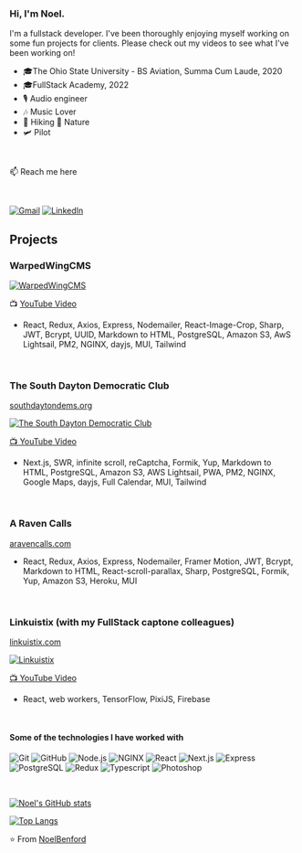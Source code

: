 

### Hi, I'm Noel.

I'm a fullstack developer. I've been thoroughly enjoying myself working on some fun projects for clients. Please check out my videos to see what I've been working on!

- 🎓The Ohio State University - BS Aviation, Summa Cum Laude, 2020
- 🎓FullStack Academy, 2022
-  :studio_microphone: Audio engineer
-  :notes: Music Lover
-  :hiking_boot: Hiking :bear: Nature
-  :small_airplane: Pilot

<br/>

:mailbox: Reach me here

<br/>

[![Gmail](https://img.shields.io/badge/-GMAIL-D14836?style=for-the-badge&logo=gmail&logoColor=white)](mailto:noel.benford@gmail.com)
[![LinkedIn](https://img.shields.io/badge/-LINKEDIN-0077B5?style=for-the-badge&logo=linkedin&logoColor=white)](https://www.linkedin.com/in/noelbenford/)

## Projects

### WarpedWingCMS

[![WarpedWingCMS](https://img.youtube.com/vi/QfwaFpXtrMw/0.jpg)](https://www.youtube.com/watch?v=QfwaFpXtrMw)
<br/>

:tv: [YouTube Video](https://www.youtube.com/watch?v=QfwaFpXtrMw)

- React, Redux, Axios, Express, Nodemailer, React-Image-Crop, Sharp, JWT, Bcrypt, UUID, Markdown to HTML, PostgreSQL, Amazon S3, AwS Lightsail, PM2, NGINX, dayjs, MUI, Tailwind
<br/>

### The South Dayton Democratic Club
[southdaytondems.org](https://southdaytondems.org)
<br/>

[![The South Dayton Democratic Club](https://img.youtube.com/vi/7484H1VmOJE/0.jpg)](https://www.youtube.com/watch?v=7484H1VmOJE)
<br/>

[:tv: YouTube Video](https://www.youtube.com/watch?v=7484H1VmOJE)

- Next.js, SWR, infinite scroll, reCaptcha, Formik, Yup, Markdown to HTML, PostgreSQL, Amazon S3, AWS Lightsail, PWA, PM2, NGINX, Google Maps, dayjs, Full Calendar, MUI, Tailwind
<br/>

### A Raven Calls
[aravencalls.com](https://aravencalls.com)
<br/>

- React, Redux, Axios, Express, Nodemailer, Framer Motion, JWT, Bcrypt, Markdown to HTML, React-scroll-parallax, Sharp, PostgreSQL, Formik, Yup, Amazon S3, Heroku, MUI
<br/>


### Linkuistix (with my FullStack captone colleagues)
[linkuistix.com](https://linkuistix.com/)
<br/>

[![Linkuistix](https://img.youtube.com/vi/GvZ8XhF3Jz4/0.jpg)](https://www.youtube.com/watch?v=GvZ8XhF3Jz4)
<br/>

[:tv: YouTube Video](https://www.youtube.com/watch?v=GvZ8XhF3Jz4)

- React, web workers, TensorFlow, PixiJS, Firebase
<br/>

#### Some of the technologies I have worked with

![Git](https://img.shields.io/badge/GIT-E44C30?style=for-the-badge&logo=git&logoColor=white)
![GitHub](https://img.shields.io/badge/GitHub-100000?style=for-the-badge&logo=github&logoColor=white)
![Node.js](https://img.shields.io/badge/Node.js-339933?style=for-the-badge&logo=nodedotjs&logoColor=white)
![NGINX](https://img.shields.io/badge/Nginx-009639?style=for-the-badge&logo=nginx&logoColor=white)
![React](https://img.shields.io/badge/React-20232A?style=for-the-badge&logo=react&logoColor=61DAFB)
![Next.js](https://img.shields.io/badge/next.js-000000?style=for-the-badge&logo=nextdotjs&logoColor=white)
![Express](https://img.shields.io/badge/Express.js-000000?style=for-the-badge&logo=express&logoColor=white)
![PostgreSQL](https://img.shields.io/badge/PostgreSQL-316192?style=for-the-badge&logo=postgresql&logoColor=white)
![Redux](https://img.shields.io/badge/Redux-593D88?style=for-the-badge&logo=redux&logoColor=white)
![Typescript](https://img.shields.io/badge/TypeScript-007ACC?style=for-the-badge&logo=typescript&logoColor=white)
![Photoshop](https://img.shields.io/badge/Adobe%20Photoshop-31A8FF?style=for-the-badge&logo=Adobe%20Photoshop&logoColor=black)

<br/>

[![Noel's GitHub stats](https://github-readme-stats.vercel.app/api?username=nbenford&count_private=true&show_icons=true&theme=radical&hide_rank=true)](https://github.com/anuraghazra/github-readme-stats)

[![Top Langs](https://github-readme-stats.vercel.app/api/top-langs/?username=nbenford&layout=donutd&theme=radical)](https://github.com/anuraghazra/github-readme-stats)

⭐️ From [NoelBenford](https://github.com/nbenford)
